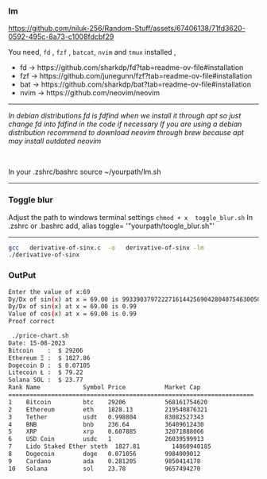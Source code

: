 
### lm 

https://github.com/niluk-256/Random-Stuff/assets/67406138/71fd3620-0592-495c-8a73-c1008fdcbf29


You need, 
`fd` , `fzf` , `batcat`, `nvim` and `tmux`  installed ,

<ul>
<li>fd ->  https://github.com/sharkdp/fd?tab=readme-ov-file#installation</li>
<li>fzf -> https://github.com/junegunn/fzf?tab=readme-ov-file#installation</li>
<li>bat -> https://github.com/sharkdp/bat?tab=readme-ov-file#installation</li>
<li>nvim -> https://github.com/neovim/neovim </li>
</ul>

---

*In debian distributions fd  is fdfind when we install it through apt so just change fd into fdfind in the code if necessary*
*If you are using a debian distribution recommend to download neovim through brew because apt may install outdated neovim*

</br>

In  your .zshrc/bashrc 
source ~/yourpath/lm.sh

---

### Toggle blur 
Adjust the path to windows terminal settings
`chmod + x  toggle_blur.sh`
In .zshrc or .bashrc add,
 alias toggle= '"yourpath/toogle_blur.sh"' 


---


```bash
gcc   derivative-of-sinx.c  -o   derivative-of-sinx -lm
./derivative-of-sinx

```

### OutPut
```bash
Enter the value of x:69
Dy/Dx of sin(x) at x = 69.00 is 99339037972227161442569042804075463005036525826741750294979977150464.00
Dy/Dx of sin(x) at x = 69.00 is 0.99
Value of cos(x) at x = 69.00 is 0.99
Proof correct
```


```bash
 ./price-chart.sh
Date: 15-08-2023
Bitcoin    :  $ 29206
Ethereum Ξ :  $ 1827.86
Dogecoin Ð :  $ 0.07105
Litecoin Ł :  $ 79.22
Solana SOL :  $ 23.77
Rank Name            Symbol Price           Market Cap
=====================================================================
1    Bitcoin         btc    29206           568161754620
2    Ethereum        eth    1828.13         219540876321
3    Tether          usdt   0.998804        83082527343
4    BNB             bnb    236.64          36409612430
5    XRP             xrp    0.607885        32071888066
6    USD Coin        usdc   1               26039599913
7    Lido Staked Ether steth  1827.81         14860940185
8    Dogecoin        doge   0.071056        9984009012
9    Cardano         ada    0.281205        9850414178
10   Solana          sol    23.78           9657494270


```

